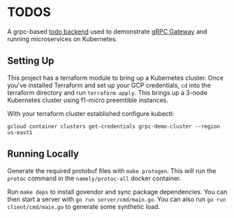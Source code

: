 # TODOS

A grpc-based [todo backend](http://todobackend.com/) used to demonstrate [gRPC Gateway](https://github.com/grpc-ecosystem/grpc-gateway)
and running microservices on Kubernetes.

## Setting Up

This project has a terraform module to bring up a Kubernetes cluster. Once you've installed
Terraform and set up your GCP credentials, `cd` into the terraform
directory and run `terraform apply`. This brings up a 3-node Kubernetes cluster using f1-micro
preemtible instances. 

With your terraform cluster established configure kubectl:

`gcloud container clusters get-credentials grpc-demo-cluster --region us-east1`

## Running Locally

Generate the required protobuf files with `make protogen`. This will run
the `protoc` command in the `namely/protoc-all` docker container.


Run `make deps` to install govendor and sync package dependencies.
You can then start a server with `go run server/cmd/main.go`. You can
also run `go run client/cmd/main.go` to generate some synthetic load.


